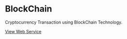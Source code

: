 # BlockChain
Cryptocurrency Transaction using BlockChain Technology.

<a href="Web/index.html">View Web Service</a>
